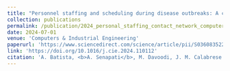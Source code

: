 ```yaml
---
title: "Personnel staffing and scheduling during disease outbreaks: A contact network-based analysis"
collection: publications
permalink: /publication/2024_personal_staffing_contact_network_computer_industrial_engineering
date: 2024-07-01
venue: 'Computers & Industrial Engineering'
paperurl: 'https://www.sciencedirect.com/science/article/pii/S036083522400233X/pdfft?md5=96be9cc1aef446fd81bbe973f0987adf&pid=1-s2.0-S036083522400233X-main.pdf'
link: 'https://doi.org/10.1016/j.cie.2024.110112'
citation: 'A. Batista, <b>A. Senapati</b>, M. Davoodi, J. M. Calabrese. (2024). &quot;Personnel staffing and scheduling during disease outbreaks: A contact network-based analysis.&quot; <i>Computers & Industrial Engineering</i>, <b>193</b>: 110112. doi:10.1016/j.cie.2024.110112.'
---
```

